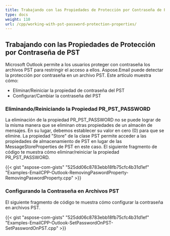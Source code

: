 ```yaml
---  
title: Trabajando con las Propiedades de Protección por Contraseña de PST  
type: docs  
weight: 110  
url: /cpp/working-with-pst-password-protection-properties/  
---  
```


## **Trabajando con las Propiedades de Protección por Contraseña de PST**  
Microsoft Outlook permite a los usuarios proteger con contraseña los archivos PST para restringir el acceso a ellos. Aspose.Email puede detectar la protección por contraseña en un archivo PST. Este artículo muestra cómo:  

- Eliminar/Reiniciar la propiedad de contraseña del PST  
- Configurar/Cambiar la contraseña del PST  
### **Eliminando/Reiniciando la Propiedad PR_PST_PASSWORD**  
La eliminación de la propiedad PR_PST_PASSWORD no se puede lograr de la misma manera que se eliminan otras propiedades de un almacén de mensajes. En su lugar, debemos establecer su valor en cero (0) para que se elimine. La propiedad "Store" de la clase PST permite acceder a las propiedades de almacenamiento de PST en lugar de las MessageStoreProperties de PST en este caso. El siguiente fragmento de código te muestra cómo eliminar/reiniciar la propiedad PR_PST_PASSWORD.  

{{< gist "aspose-com-gists" "525dd06c8783ebb18fb75cfc4b31d1ef" "Examples-EmailCPP-Outlook-RemovingPaswordProperty-RemovingPaswordProperty.cpp" >}}  
### **Configurando la Contraseña en Archivos PST**  
El siguiente fragmento de código te muestra cómo configurar la contraseña en archivos PST.  

{{< gist "aspose-com-gists" "525dd06c8783ebb18fb75cfc4b31d1ef" "Examples-EmailCPP-Outlook-SetPasswordOnPST-SetPasswordOnPST.cpp" >}}  